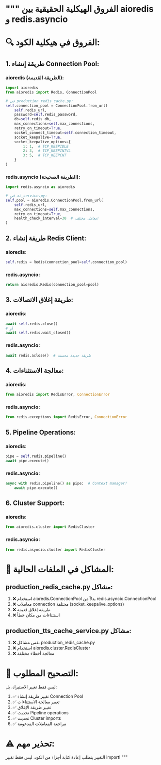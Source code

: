 """
الفروق الهيكلية الحقيقية بين aioredis و redis.asyncio
====================================================

# 🔍 الفروق في هيكلية الكود:

## 1. طريقة إنشاء Connection Pool:

### aioredis (الطريقة القديمة):
```python
import aioredis
from aioredis import Redis, ConnectionPool

# في production_redis_cache.py:
self.connection_pool = ConnectionPool.from_url(
    self.redis_url,
    password=self.redis_password,
    db=self.redis_db,
    max_connections=self.max_connections,
    retry_on_timeout=True,
    socket_connect_timeout=self.connection_timeout,
    socket_keepalive=True,
    socket_keepalive_options={
        1: 1,  # TCP_KEEPIDLE
        2: 3,  # TCP_KEEPINTVL  
        3: 5,  # TCP_KEEPCNT
    }
)
```

### redis.asyncio (الطريقة الصحيحة):
```python
import redis.asyncio as aioredis

# في ai_service.py:
self.pool = aioredis.ConnectionPool.from_url(
    self.redis_url,
    max_connections=self.max_connections,
    retry_on_timeout=True,
    health_check_interval=30  # معامل مختلف!
)
```

## 2. طريقة إنشاء Redis Client:

### aioredis:
```python
self.redis = Redis(connection_pool=self.connection_pool)
```

### redis.asyncio:
```python
return aioredis.Redis(connection_pool=pool)
```

## 3. طريقة إغلاق الاتصالات:

### aioredis:
```python
await self.redis.close()
# أو
await self.redis.wait_closed()
```

### redis.asyncio:
```python
await redis.aclose()  # طريقة جديدة محسنة
```

## 4. معالجة الاستثناءات:

### aioredis:
```python
from aioredis import RedisError, ConnectionError
```

### redis.asyncio:
```python
from redis.exceptions import RedisError, ConnectionError
```

## 5. Pipeline Operations:

### aioredis:
```python
pipe = self.redis.pipeline()
await pipe.execute()
```

### redis.asyncio:
```python
async with redis.pipeline() as pipe:  # Context manager!
    await pipe.execute()
```

## 6. Cluster Support:

### aioredis:
```python
from aioredis.cluster import RedisCluster
```

### redis.asyncio:
```python
from redis.asyncio.cluster import RedisCluster
```

# 🎯 المشاكل في الملفات الحالية:

## production_redis_cache.py مشاكل:
1. ❌ استخدام aioredis.ConnectionPool بدلاً من redis.asyncio.ConnectionPool
2. ❌ معاملات connection مختلفة (socket_keepalive_options)
3. ❌ طريقة إغلاق قديمة
4. ❌ استثناءات من مكان خطأ

## production_tts_cache_service.py مشاكل:
1. ❌ نفس مشاكل production_redis_cache.py
2. ❌ استخدام aioredis.cluster.RedisCluster
3. ❌ معالجة أخطاء مختلفة

# 🔧 التصحيح المطلوب:

ليس فقط تغيير الاستيراد، بل:
1. ✅ تغيير طريقة إنشاء Connection Pool
2. ✅ تغيير معالجة الاستثناءات
3. ✅ تغيير طريقة الإغلاق
4. ✅ تحديث Pipeline operations
5. ✅ تحديث Cluster imports
6. ✅ مراجعة المعاملات المدعومة

# ⚠️ تحذير مهم:
التغيير يتطلب إعادة كتابة أجزاء من الكود، ليس فقط تغيير import!
"""
